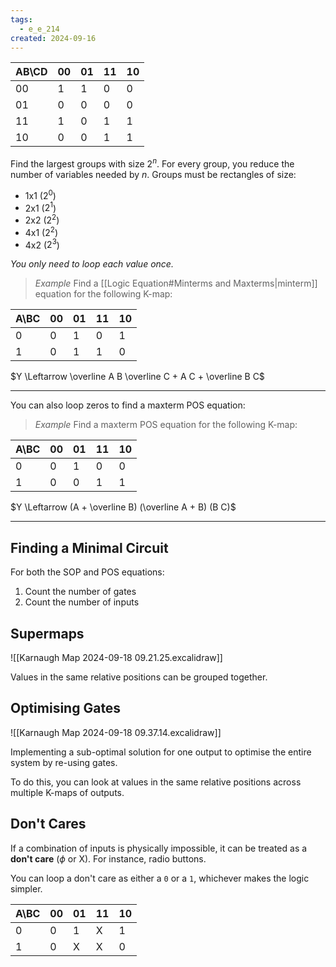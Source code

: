 ```yaml
---
tags:
  - e_e_214
created: 2024-09-16
---
```


| AB\CD | 00  | 01  | 11  | 10  |
| ----- | --- | --- | --- | --- |
| 00    | 1   | 1   | 0   | 0   |
| 01    | 0   | 0   | 0   | 0   |
| 11    | 1   | 0   | 1   | 1   |
| 10    | 0   | 0   | 1   | 1   |

Find the largest groups with size $2^n$. For every group, you reduce the number of variables needed by $n$.
Groups must be rectangles of size:
- 1x1 ($2^0$)
- 2x1 ($2^1$)
- 2x2 ($2^2$)
- 4x1 ($2^2$)
- 4x2 ($2^3$)

*You only need to loop each value once.*

> *Example*
> Find a [[Logic Equation#Minterms and Maxterms|minterm]] equation for the following K-map:

| A\BC | 00  | 01  | 11  | 10  |
| ---- | --- | --- | --- | --- |
| 0    | 0   | 1   | 0   | 1   |
| 1    | 0   | 1   | 1   | 0   |

$Y \Leftarrow \overline A B \overline C + A C + \overline B C$

---

You can also loop zeros to find a maxterm POS equation:

> *Example*
> Find a maxterm POS equation for the following K-map:

| A\BC | 00  | 01  | 11  | 10  |
| ---- | --- | --- | --- | --- |
| 0    | 0   | 1   | 0   | 0   |
| 1    | 0   | 0   | 1   | 1   |

$Y \Leftarrow (A + \overline B) (\overline A + B) (B C)$

---

## Finding a Minimal Circuit

For both the SOP and POS equations:

1. Count the number of gates
2. Count the number of inputs

## Supermaps

![[Karnaugh Map 2024-09-18 09.21.25.excalidraw]]

Values in the same relative positions can be grouped together.

## Optimising Gates

![[Karnaugh Map 2024-09-18 09.37.14.excalidraw]]

Implementing a sub-optimal solution for one output to optimise the entire system by re-using gates.

To do this, you can look at values in the same relative positions across multiple K-maps of outputs.

## Don't Cares

If a combination of inputs is physically impossible, it can be treated as a **don't care** ($\phi$ or X). For instance, radio buttons.

You can loop a don't care as either a `0` or a `1`, whichever makes the logic simpler.

| A\BC | 00  | 01  | 11  | 10  |
| ---- | --- | --- | --- | --- |
| 0    | 0   | 1   | X   | 1   |
| 1    | 0   | X   | X   | 0   |